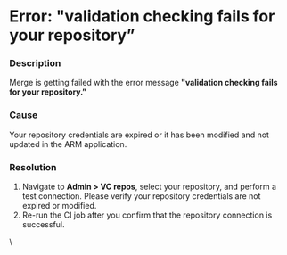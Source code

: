 # Error: "validation checking fails for your repository”

### Description

Merge is getting failed with the error message **"validation checking fails for your repository.”**

### Cause

Your repository credentials are expired or it has been modified and not updated in the ARM application.

### Resolution

1. Navigate to **Admin > VC repos**, select your repository, and perform a test connection. Please verify your repository credentials are not expired or modified.
2. Re-run the CI job after you confirm that the repository connection is successful.

\
